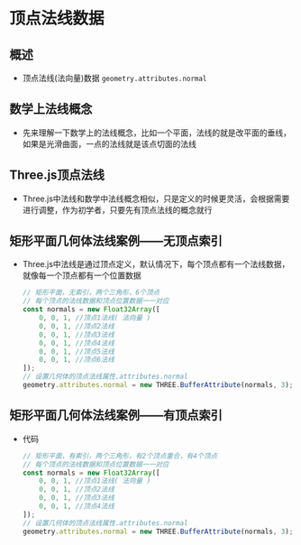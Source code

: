 # 顶点法线数据

## 概述

+ 顶点法线(法向量)数据 `geometry.attributes.normal`

## 数学上法线概念

+ 先来理解一下数学上的法线概念，比如一个平面，法线的就是改平面的垂线，如果是光滑曲面，一点的法线就是该点切面的法线

## Three.js顶点法线

+ Three.js中法线和数学中法线概念相似，只是定义的时候更灵活，会根据需要进行调整，作为初学者，只要先有顶点法线的概念就行

## 矩形平面几何体法线案例——无顶点索引

+ Three.js中法线是通过顶点定义，默认情况下，每个顶点都有一个法线数据，就像每一个顶点都有一个位置数据

  ```js
  // 矩形平面，无索引，两个三角形，6个顶点
  // 每个顶点的法线数据和顶点位置数据一一对应
  const normals = new Float32Array([
      0, 0, 1, //顶点1法线( 法向量 )
      0, 0, 1, //顶点2法线
      0, 0, 1, //顶点3法线
      0, 0, 1, //顶点4法线
      0, 0, 1, //顶点5法线
      0, 0, 1, //顶点6法线
  ]);
  // 设置几何体的顶点法线属性.attributes.normal
  geometry.attributes.normal = new THREE.BufferAttribute(normals, 3);
  ```

## 矩形平面几何体法线案例——有顶点索引

+ 代码

  ```js
  // 矩形平面，有索引，两个三角形，有2个顶点重合，有4个顶点
  // 每个顶点的法线数据和顶点位置数据一一对应
  const normals = new Float32Array([
      0, 0, 1, //顶点1法线( 法向量 )
      0, 0, 1, //顶点2法线
      0, 0, 1, //顶点3法线
      0, 0, 1, //顶点4法线
  ]);
  // 设置几何体的顶点法线属性.attributes.normal
  geometry.attributes.normal = new THREE.BufferAttribute(normals, 3);
  ```
